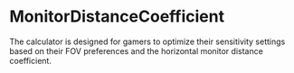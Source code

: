 # MonitorDistanceCoefficient

The calculator is designed for gamers to optimize their sensitivity settings based on their FOV preferences and the horizontal monitor distance coefficient.
